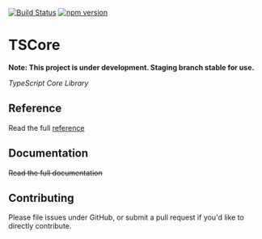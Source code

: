 [![Build Status](https://travis-ci.org/ts-core/ts-core.svg?branch=development)](https://travis-ci.org/ts-core/ts-core) [![npm version](https://badge.fury.io/js/ts-core.svg)](http://badge.fury.io/js/ts-core)

TSCore 
=========

**Note: This project is under development. Staging branch stable for use.**

*TypeScript Core Library*

## Reference ##
Read the full [reference](http://reference.ts-core.org)

## Documentation ##
~~Read the full documentation~~


## Contributing ##
Please file issues under GitHub, or submit a pull request if you'd like to directly contribute.
